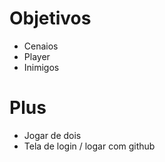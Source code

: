 # Objetivos

- Cenaios
- Player
- Inimigos

# Plus

- Jogar de dois
- Tela de login / logar com github
